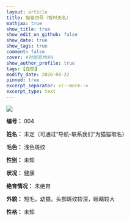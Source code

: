 ```yaml
---
layout: article
title: 猫猫四号（暂时无名）
mathjax: true
show_title: true
show_edit_on_github: false
show_date: true
show_tags: true
comment: false
cover: #封面图片URL
show_author_profile: true
tags: [在校]
modify_date: 2020-04-22
pinned: true 
excerpt_separator: <!--more-->
excerpt_type: text
---
```


![](https://i.loli.net/2020/04/22/O8DflqW3Av2dGX5.jpg)

<!--more-->

**编号：**
004

**姓名：**
未定（可通过“导航-联系我们”为猫猫取名）

**毛色：**
浅色斑纹

**性别：**
未知

**状况：**
健康

**绝育情况：**
未绝育

**外貌：**
短毛，幼猫，头部斑纹较深，眼睛较大

**性格：**
未知
